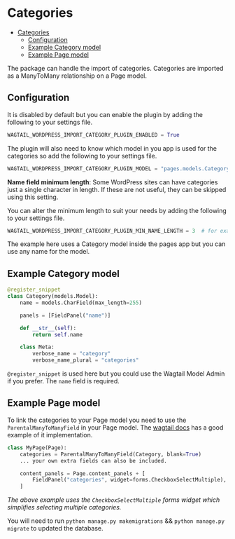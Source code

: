 # Categories

- [Categories](#categories)
  - [Configuration](#configuration)
  - [Example Category model](#example-category-model)
  - [Example Page model](#example-page-model)

The package can handle the import of categories. Categories are imported as a ManyToMany relationship on a Page model.

## Configuration

It is disabled by default but you can enable the plugin by adding the following to your settings file.

```python
WAGTAIL_WORDPRESS_IMPORT_CATEGORY_PLUGIN_ENABLED = True
```

The plugin will also need to know which model in you app is used for the categories so add the following to your settings file.

```python
WAGTAIL_WORDPRESS_IMPORT_CATEGORY_PLUGIN_MODEL = "pages.models.Category"
```

**Name field minimum length**: Some WordPress sites can have categories just a single character in length. If these are not useful, they can be skipped using this setting.

You can alter the minimum length to suit your needs by adding the following to your settings file.

```python
WAGTAIL_WORDPRESS_IMPORT_CATEGORY_PLUGIN_MIN_NAME_LENGTH = 3  # for example
```

The example here uses a Category model inside the pages app but you can use any name for the model.

## Example Category model

```python
@register_snippet
class Category(models.Model):
    name = models.CharField(max_length=255)

    panels = [FieldPanel("name")]

    def __str__(self):
        return self.name

    class Meta:
        verbose_name = "category"
        verbose_name_plural = "categories"
```

`@register_snippet` is used here but you could use the Wagtail Model Admin if you prefer. The `name` field is required.

## Example Page model

To link the categories to your Page model you need to use the `ParentalManyToManyField` in your Page model. The [wagtail docs](https://docs.wagtail.io/en/stable/getting_started/tutorial.html#categories) has a good example of it implementation.

```python
class MyPage(Page):
    categories = ParentalManyToManyField(Category, blank=True)
    ... your own extra fields can also be included.

    content_panels = Page.content_panels + [
        FieldPanel("categories", widget=forms.CheckboxSelectMultiple),
    ]
```

*The above example uses the `CheckboxSelectMultiple` forms widget which simplifies selecting multiple categories.*

You will need to run `python manage.py makemigrations` && `python manage.py migrate` to updated the database.
